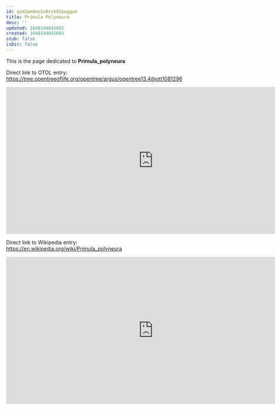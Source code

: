 ```yaml
---
id: q1m5pm4mv2v8rvk92pwgqum
title: Primula Polyneura
desc: ''
updated: 1648144045602
created: 1648144045603
stub: false
isDir: false
---
```

This is the page dedicated to **Primula_polyneura**


Direct link to OTOL entry: https://tree.opentreeoflife.org/opentree/argus/opentree13.4@ott1081296



<html>
    <body>
    <iframe src="https://tree.opentreeoflife.org/opentree/argus/opentree13.4@ott1081296"
    width="800" height="400" frameborder="0" allowfullscreen> </iframe>
    </body>
</html>
    


Direct link to Wikipedia entry: https://en.wikipedia.org/wiki/Primula_polyneura



<html>
    <body>
    <iframe src="https://en.wikipedia.org/wiki/Primula_polyneura"
    width="800" height="400" frameborder="0" allowfullscreen> </iframe>
    </body>
</html>
    
